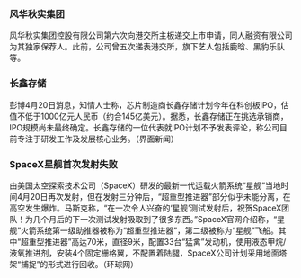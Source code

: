 ### 风华秋实集团
风华秋实集团控股有限公司第六次向港交所主板递交上市申请，同人融资有限公司为其独家保荐人。此前，公司曾五次递表港交所，旗下艺人包括鹿晗、黑豹乐队等。
### 长鑫存储
彭博4月20日消息，知情人士称，芯片制造商长鑫存储计划今年在科创板IPO，估值不低于1000亿元人民币（约合145亿美元）。据悉，长鑫存储正在挑选承销商，IPO规模尚未最终确定。长鑫存储的一位代表就IPO计划不予发表评论，称公司目前专注于研发工作及发展核心业务。（界面新闻）
### SpaceX星舰首次发射失败
由美国太空探索技术公司（SpaceX）研发的最新一代运载火箭系统“星舰”当地时间4月20日再次发射，但在发射三分钟后，“超重型推进器”部分似乎未能分离，在高空发生爆炸。马斯克称，“在一次令人兴奋的‘星舰’测试发射后，祝贺SpaceX团队！为几个月后的下一次测试发射吸取到了很多东西。”SpaceX官网介绍称，“星舰”火箭系统第一级助推器被称为“超重型推进器”，第二级被称为“星舰”飞船。其中“超重型推进器”高达70米，直径9米，配置33台“猛禽”发动机，使用液态甲烷/液氧推进剂，安装4个固定栅格翼，不配置着陆腿，SpaceX公司计划采用地面塔架“捕捉”的形式进行回收。（环球网）
